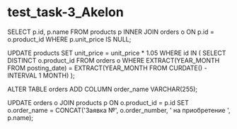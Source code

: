 # test_task-3_Akelon


SELECT p.id, p.name
FROM products p
INNER JOIN orders o ON p.id = o.product_id
WHERE p.unit_price IS NULL;



UPDATE products
SET unit_price = unit_price * 1.05
WHERE id IN (
    SELECT DISTINCT o.product_id
    FROM orders o
    WHERE EXTRACT(YEAR_MONTH FROM posting_date) = EXTRACT(YEAR_MONTH FROM CURDATE() - INTERVAL 1 MONTH)
);



ALTER TABLE orders ADD COLUMN order_name VARCHAR(255);

UPDATE orders o
JOIN products p ON o.product_id = p.id
SET o.order_name = CONCAT('Заявка №', o.order_number, ' на приобретение ', p.name);